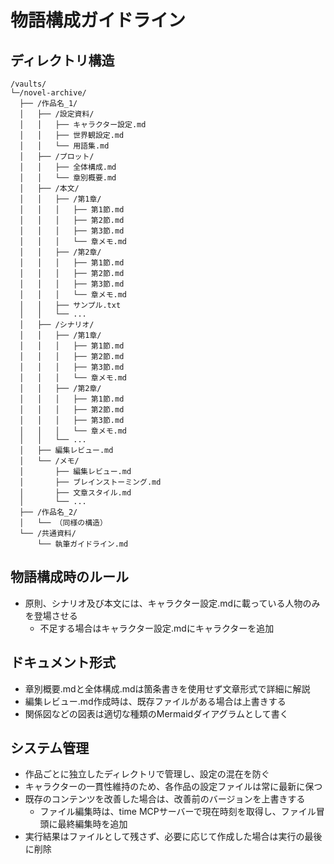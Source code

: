 # 物語構成ガイドライン

## ディレクトリ構造
```
/vaults/
└─/novel-archive/
  ├── /作品名_1/
  │   ├── /設定資料/
  │   │   ├── キャラクター設定.md
  │   │   ├── 世界観設定.md
  │   │   └── 用語集.md
  │   ├── /プロット/
  │   │   ├── 全体構成.md
  │   │   └── 章別概要.md
  │   ├── /本文/
  │   │   ├── /第1章/
  │   │   │   ├── 第1節.md
  │   │   │   ├── 第2節.md
  │   │   │   ├── 第3節.md
  │   │   │   └── 章メモ.md
  │   │   ├── /第2章/
  │   │   │   ├── 第1節.md
  │   │   │   ├── 第2節.md
  │   │   │   ├── 第3節.md
  │   │   │   └── 章メモ.md
  │   │   ├── サンプル.txt
  │   │   └── ...
  │   ├── /シナリオ/
  │   │   ├── /第1章/
  │   │   │   ├── 第1節.md
  │   │   │   ├── 第2節.md
  │   │   │   ├── 第3節.md
  │   │   │   └── 章メモ.md
  │   │   ├── /第2章/
  │   │   │   ├── 第1節.md
  │   │   │   ├── 第2節.md
  │   │   │   ├── 第3節.md
  │   │   │   └── 章メモ.md
  │   │   └── ...
  │   ├── 編集レビュー.md
  │   └── /メモ/
  │       ├── 編集レビュー.md
  │       ├── ブレインストーミング.md
  │       ├── 文章スタイル.md
  │       └── ...
  ├── /作品名_2/
  │   └── （同様の構造）
  └── /共通資料/
      └── 執筆ガイドライン.md
```

## 物語構成時のルール
- 原則、シナリオ及び本文には、キャラクター設定.mdに載っている人物のみを登場させる
  - 不足する場合はキャラクター設定.mdにキャラクターを追加

## ドキュメント形式
- 章別概要.mdと全体構成.mdは箇条書きを使用せず文章形式で詳細に解説
- 編集レビュー.md作成時は、既存ファイルがある場合は上書きする
- 関係図などの図表は適切な種類のMermaidダイアグラムとして書く

## システム管理
- 作品ごとに独立したディレクトリで管理し、設定の混在を防ぐ
- キャラクターの一貫性維持のため、各作品の設定ファイルは常に最新に保つ
- 既存のコンテンツを改善した場合は、改善前のバージョンを上書きする
  - ファイル編集時は、time MCPサーバーで現在時刻を取得し、ファイル冒頭に最終編集時を追加
- 実行結果はファイルとして残さず、必要に応じて作成した場合は実行の最後に削除